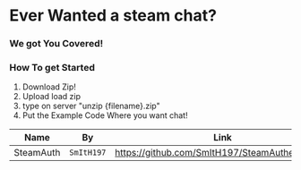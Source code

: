 # Ever Wanted a steam chat?

### We got You Covered!

### How To get Started

1. Download Zip!
2. Upload load zip
3. type on server "unzip {filename}.zip"
4. Put the Example Code Where you want chat!

Name | By | Link
--- | --- | ---
SteamAuth | `SmItH197` | https://github.com/SmItH197/SteamAuthentication
